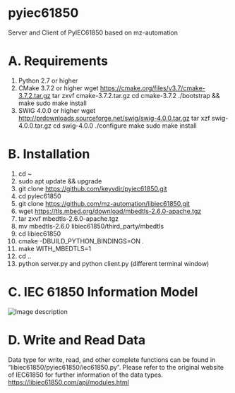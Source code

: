 # pyiec61850
Server and Client of PyIEC61850 based on mz-automation

# A.	Requirements
1.	Python 2.7 or higher
2.	CMake 3.7.2 or higher
wget https://cmake.org/files/v3.7/cmake-3.7.2.tar.gz
tar zxvf cmake-3.7.2.tar.gz
cd cmake-3.7.2
./bootstrap && make
sudo make install
3.	SWIG 4.0.0 or higher
wget http://prdownloads.sourceforge.net/swig/swig-4.0.0.tar.gz
tar xzf swig-4.0.0.tar.gz
cd swig-4.0.0
./configure
make
sudo make install
# B.	Installation
1.	cd ~
2.	sudo apt update && upgrade
3.	git clone https://github.com/keyvdir/pyiec61850.git
4.	cd pyiec61850
5.	git clone https://github.com/mz-automation/libiec61850.git
6.	wget https://tls.mbed.org/download/mbedtls-2.6.0-apache.tgz
7.	tar zxvf mbedtls-2.6.0-apache.tgz
8.	mv mbedtls-2.6.0 libiec61850/third_party/mbedtls
9.	cd libiec61850
10.	cmake -DBUILD_PYTHON_BINDINGS=ON .
11.	make WITH_MBEDTLS=1
12.	cd ..
13.	python server.py and python client.py (different terminal window)
# C.	IEC 61850 Information Model
![Image description](link-to-image)
# D.	Write and Read Data
Data type for write, read, and other complete functions can be found in “libiec61850/pyiec61850/iec61850.py”. Please refer to the original website of IEC61850 for further information of the data types. https://libiec61850.com/api/modules.html
